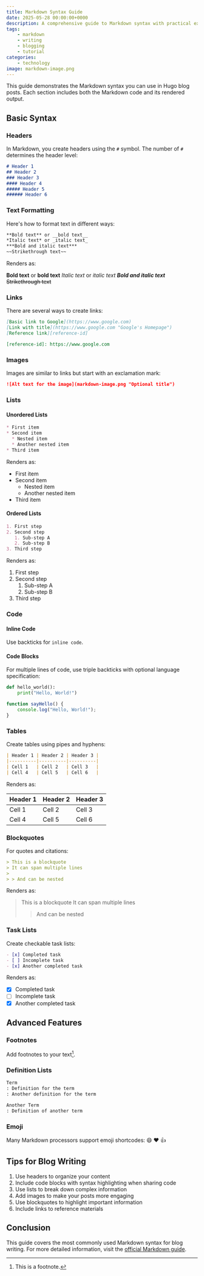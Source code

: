 ```yaml
---
title: Markdown Syntax Guide
date: 2025-05-28 00:00:00+0000
description: A comprehensive guide to Markdown syntax with practical examples for blog writing
tags: 
    - markdown
    - writing
    - blogging
    - tutorial
categories:
    - technology
image: markdown-image.png
---
```


This guide demonstrates the Markdown syntax you can use in Hugo blog posts. Each section includes both the Markdown code and its rendered output.

<!--more-->

## Basic Syntax

### Headers

In Markdown, you create headers using the `#` symbol. The number of `#` determines the header level:

```markdown
# Header 1
## Header 2
### Header 3
#### Header 4
##### Header 5
###### Header 6
```

### Text Formatting

Here's how to format text in different ways:

```markdown
**Bold text** or __bold text__
*Italic text* or _italic text_
***Bold and italic text***
~~Strikethrough text~~
```

Renders as:

**Bold text** or __bold text__
*Italic text* or _italic text_
***Bold and italic text***
~~Strikethrough text~~

### Links

There are several ways to create links:

```markdown
[Basic link to Google](https://www.google.com)
[Link with title](https://www.google.com "Google's Homepage")
[Reference link][reference-id]

[reference-id]: https://www.google.com
```

### Images

Images are similar to links but start with an exclamation mark:

```markdown
![Alt text for the image](markdown-image.png "Optional title")
```

### Lists

#### Unordered Lists
```markdown
* First item
* Second item
  * Nested item
  * Another nested item
* Third item
```

Renders as:
* First item
* Second item
  * Nested item
  * Another nested item
* Third item

#### Ordered Lists
```markdown
1. First step
2. Second step
   1. Sub-step A
   2. Sub-step B
3. Third step
```

Renders as:
1. First step
2. Second step
   1. Sub-step A
   2. Sub-step B
3. Third step

### Code

#### Inline Code
Use backticks for `inline code`.

#### Code Blocks
For multiple lines of code, use triple backticks with optional language specification:

```python
def hello_world():
    print("Hello, World!")
```

```javascript
function sayHello() {
    console.log("Hello, World!");
}
```

### Tables

Create tables using pipes and hyphens:

```markdown
| Header 1 | Header 2 | Header 3 |
|----------|----------|----------|
| Cell 1   | Cell 2   | Cell 3   |
| Cell 4   | Cell 5   | Cell 6   |
```

Renders as:

| Header 1 | Header 2 | Header 3 |
|----------|----------|----------|
| Cell 1   | Cell 2   | Cell 3   |
| Cell 4   | Cell 5   | Cell 6   |

### Blockquotes

For quotes and citations:

```markdown
> This is a blockquote
> It can span multiple lines
>
> > And can be nested
```

Renders as:
> This is a blockquote
> It can span multiple lines
>
> > And can be nested

### Task Lists

Create checkable task lists:

```markdown
- [x] Completed task
- [ ] Incomplete task
- [x] Another completed task
```

Renders as:
- [x] Completed task
- [ ] Incomplete task
- [x] Another completed task

## Advanced Features

### Footnotes

Add footnotes to your text[^1].

[^1]: This is a footnote.

### Definition Lists

```markdown
Term
: Definition for the term
: Another definition for the term

Another Term
: Definition of another term
```

### Emoji

Many Markdown processors support emoji shortcodes:
:smile: :heart: :thumbsup:

## Tips for Blog Writing

1. Use headers to organize your content
2. Include code blocks with syntax highlighting when sharing code
3. Use lists to break down complex information
4. Add images to make your posts more engaging
5. Use blockquotes to highlight important information
6. Include links to reference materials

## Conclusion

This guide covers the most commonly used Markdown syntax for blog writing. For more detailed information, visit the [official Markdown guide](https://www.markdownguide.org/).